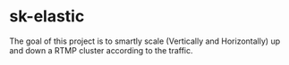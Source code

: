 # sk-elastic
The goal of this project is to smartly scale (Vertically and Horizontally) up and down a RTMP cluster according to the traffic.
